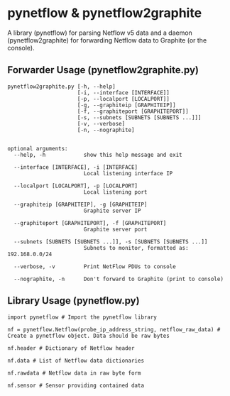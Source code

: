 # pynetflow & pynetflow2graphite
A library (pynetflow) for parsing Netflow v5 data and a daemon (pynetflow2graphite) for forwarding Netflow data to Graphite (or the console).

## Forwarder Usage (pynetflow2graphite.py)
    pynetflow2graphite.py [-h, --help]
                          [-i, --interface [INTERFACE]]
                          [-p, --localport [LOCALPORT]]
                          [-g, --graphiteip [GRAPHITEIP]]
                          [-f, --graphiteport [GRAPHITEPORT]]
                          [-s, --subnets [SUBNETS [SUBNETS ...]]]
                          [-v, --verbose]
                          [-n, --nographite]


    optional arguments:
      --help, -h            show this help message and exit
      
      --interface [INTERFACE], -i [INTERFACE]
                            Local listening interface IP
                            
      --localport [LOCALPORT], -p [LOCALPORT]
                            Local listening port
                            
      --graphiteip [GRAPHITEIP], -g [GRAPHITEIP]
                            Graphite server IP
                            
      --graphiteport [GRAPHITEPORT], -f [GRAPHITEPORT]
                            Graphite server port
                            
      --subnets [SUBNETS [SUBNETS ...]], -s [SUBNETS [SUBNETS ...]]
                            Subnets to monitor, formatted as: 192.168.0.0/24
                            
      --verbose, -v         Print NetFlow PDUs to console
      
      --nographite, -n      Don't forward to Graphite (print to console)

## Library Usage (pynetflow.py)
    import pynetflow # Import the pynetflow library
    
    nf = pynetflow.Netflow(probe_ip_address_string, netflow_raw_data) # Create a pynetflow object. Data should be raw bytes
    
    nf.header # Dictionary of Netflow header
    
    nf.data # List of Netflow data dictionaries
    
    nf.rawdata # Netflow data in raw byte form
    
    nf.sensor # Sensor providing contained data
    
    
    